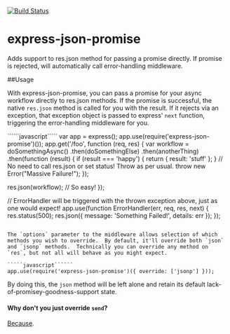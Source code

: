 [![Build Status](https://travis-ci.org/adamterlson/express-json-promise.svg?branch=master)](https://travis-ci.org/adamterlson/express-json-promise)

express-json-promise
====================

Adds support to res.json method for passing a promise directly.  If promise is rejected, will automatically call error-handling middleware.

##Usage

With express-json-promise, you can pass a promise for your async workflow directly to res.json methods.  If the promise is successful, the native `res.json` method is called for you with the result.  If it rejects via an exception, that exception object is passed to express' `next` function, triggering the error-handling middleware for you.

``````javascript`````
var app = express();
app.use(require('express-json-promise')());
app.get('/foo', function (req, res) {
  var workflow = doSomethingAsync()
    .then(doSomethingElse)
    .then(anotherThing)
    .then(function (result) {
      if (result === 'happy') {
        return { result: 'stuff' };
      }
      // No need to call res.json or set status!  Throw as per usual.
      throw new Error("Massive Failure!");
    });
    
  res.json(workflow); // So easy!
});

// ErrorHandler will be triggered with the thrown exception above, just as one would expect!
app.use(function ErrorHandler(err, req, res, next) {
  res.status(500);
  res.json({ message: 'Something Failed!', details: err });
});
```````

The `options` parameter to the middleware allows selection of which methods you wish to override.  By default, it'll override both `json` and `jsonp` methods.  Technically you can override any method on `res`, but not all will behave as you might expect.

`````javascript``````
app.use(require('express-json-promise')({ override: ['jsonp'] }));
`````````
By doing this, the `json` method will be left alone and retain its default lack-of-promisey-goodness-support state.

#### Why don't you just override `send`?
[Because](https://github.com/strongloop/express/blob/master/lib/response.js#L228).
